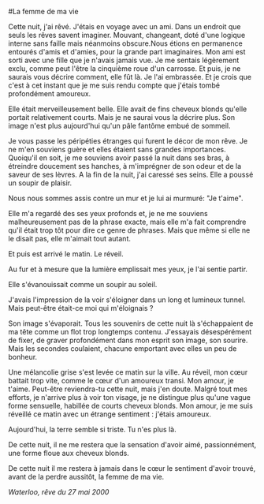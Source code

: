 #La femme de ma vie

Cette nuit, j'ai rêvé. J'étais en voyage avec un ami. Dans un endroit que seuls les rêves savent imaginer.  Mouvant, changeant, doté d'une logique interne sans faille mais néanmoins obscure.Nous étions en permanence entourés d'amis et d'amies, pour la grande part imaginaires.  Mon ami est sorti avec une fille que je n'avais jamais vue.  Je me sentais légèrement exclu, comme peut l'être la cinquième roue d'un carrosse.
Et puis, je ne saurais vous décrire comment, elle fût là.  Je l'ai embrassée.  Et je crois que c'est à cet instant que je me suis rendu compte que j'étais tombé profondément amoureux.

Elle était merveilleusement belle.  Elle avait de fins cheveux blonds qu'elle portait relativement courts.  Mais je ne saurai vous la décrire plus.  Son image n'est plus aujourd'hui qu'un pâle fantôme embué de sommeil.

Je vous passe les péripéties étranges qui furent le décor de mon rêve.  Je ne m'en souviens guère et elles étaient sans grandes importances.
Quoiqu'il en soit, je me souviens avoir passé la nuit dans ses bras, à étreindre doucement ses hanches, à m'imprégner de son odeur et de la saveur de ses lèvres. A la fin de la nuit, j'ai caressé ses seins.  Elle a poussé un soupir de plaisir. 

Nous nous sommes assis contre un mur et je lui ai murmuré: "Je t'aime".

Elle m'a regardé des ses yeux profonds et, je ne me souviens malheureusement pas de la phrase exacte, mais elle m'a fait comprendre qu'il était trop tôt pour dire ce genre de phrases.  Mais que même si elle ne le disait pas, elle m'aimait tout autant.

Et puis est arrivé le matin. Le réveil.

Au fur et à mesure que la lumière emplissait mes yeux, je l'ai sentie partir.

Elle s'évanouissait comme un soupir au soleil.

J'avais l'impression de la voir s'éloigner dans un long et lumineux tunnel.  Mais peut-être était-ce moi qui m'éloignais ?

Son image s'évaporait. Tous les souvenirs de cette nuit là s'échappaient de ma tête comme un flot trop longtemps contenu.
J'essayais désespérément de fixer, de graver profondément dans mon esprit son image, son sourire.  Mais les secondes coulaient, chacune emportant avec elles un peu de bonheur.

Une mélancolie grise s'est levée ce matin sur la ville. Au réveil, mon cœur battait trop vite, comme le cœur d'un amoureux transi. Mon amour, je t'aime.  Peut-être reviendra-tu cette nuit, mais j'en doute.  Malgré tout mes efforts, je n'arrive plus à voir ton visage, je ne distingue plus qu'une vague forme sensuelle, habillée de courts cheveux blonds. Mon amour, je me suis réveillé ce matin avec un étrange sentiment : j'étais amoureux.

Aujourd'hui, la terre semble si triste.  Tu n'es plus là. 

De cette nuit, il ne me restera que la sensation d'avoir aimé, passionnément, une forme floue aux cheveux blonds.

De cette nuit il me restera à jamais dans le cœur le sentiment d'avoir trouvé, avant de la perdre aussitôt, la femme de ma vie.

*Waterloo, rêve du 27 mai 2000*
